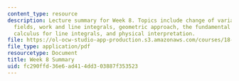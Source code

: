 ```yaml
---
content_type: resource
description: Lecture summary for Week 8. Topics include change of variables, vector
  fields, work and line integrals, geometric approach, the fundamental theorem of
  calculus for line integrals, and physical interpretation.
file: https://ol-ocw-studio-app-production.s3.amazonaws.com/courses/18-02-multivariable-calculus-fall-2007/fc290ffd36e6ad414dd303887f353523_lec_week8.pdf
file_type: application/pdf
resourcetype: Document
title: Week 8 Summary
uid: fc290ffd-36e6-ad41-4dd3-03887f353523
---
```

